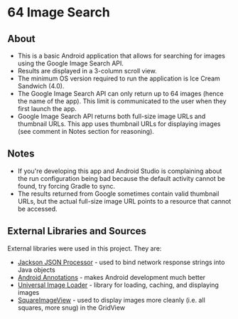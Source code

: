 64 Image Search
=============

About
------

* This is a basic Android application that allows for searching for images using the Google Image Search API.
* Results are displayed in a 3-column scroll view.
* The minimum OS version required to run the application is Ice Cream Sandwich (4.0).
* The Google Image Search API can only return up to 64 images (hence the name of the app). This limit is communicated to the user when they first launch the app.
* Google Image Search API returns both full-size image URLs and thumbnail URLs. This app uses thumbnail URLs for displaying images (see comment in Notes section for reasoning).

Notes
------

* If you're developing this app and Android Studio is complaining about the run configuration being bad because the default activity cannot be found, try forcing Gradle to sync.
* The results returned from Google sometimes contain valid thumbnail URLs, but the actual full-size image URL points to a resource that cannot be accessed.


External Libraries and Sources
------
External libraries were used in this project. They are: 

* [Jackson JSON Processor][1] - used to bind network response strings into Java objects
* [Android Annotations][2] - makes Android development much better
* [Universal Image Loader][3] - library for loading, caching, and displaying images
* [SquareImageView][4] - used to display images more cleanly (i.e. all squares, more snug) in the GridView

[1]: http://wiki.fasterxml.com/JacksonHome
[2]: http://androidannotations.org/
[3]: https://github.com/nostra13/Android-Universal-Image-Loader
[4]: http://www.rogcg.com/blog/2013/11/01/gridview-with-auto-resized-images-on-android
